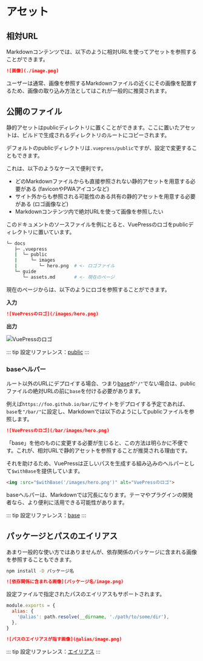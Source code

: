# アセット

## 相対URL

Markdownコンテンツでは、以下のように相対URLを使ってアセットを参照することができます。

```md
![画像](./image.png)
```

ユーザーは通常、画像を参照するMarkdownファイルの近くにその画像を配置するため、画像の取り込み方法としてはこれが一般的に推奨されます。

## 公開のファイル

静的アセットはpublicディレクトリに置くことができます。ここに置いたアセットは、ビルドで生成されるディレクトリのルートにコピーされます。

デフォルトのpublicディレクトリは`.vuepress/public`ですが、設定で変更することもできます。

これは、以下のようなケースで便利です。

- どのMarkdownファイルからも直接参照されない静的アセットを用意する必要がある (faviconやPWAアイコンなど)
- サイト外からも参照される可能性のある共有の静的アセットを用意する必要がある (ロゴ画像など)
- Markdownコンテンツ内で絶対URLを使って画像を参照したい

このドキュメントのソースファイルを例にとると、VuePressのロゴをpublicディレクトリに置いています。

```bash
└─ docs
   ├─ .vuepress
   |  └─ public
   |     └─ images
   |        └─ hero.png  # <- ロゴファイル
   └─ guide
      └─ assets.md       # <- 現在のページ
```

現在のページからは、以下のようにロゴを参照することができます。

**入力**

```md
![VuePressのロゴ](/images/hero.png)
```

**出力**

![VuePressのロゴ](/images/hero.png)

::: tip
設定リファレンス：[public](../reference/config.md#public)
:::

### baseヘルパー

ルート以外のURLにデプロイする場合、つまり[base](../reference/config.md#base)が`"/"`でない場合は、publicファイルの絶対URLの前に`base`を付ける必要があります。

例えば`https://foo.github.io/bar/`にサイトをデプロイする予定であれば、`base`を`"/bar/"`に設定し、Markdownでは以下のようにしてpublicファイルを参照します。

```md
![VuePressのロゴ](/bar/images/hero.png)
```

「base」を他のものに変更する必要が生じると、この方法は明らかに不便です。これが、相対URLで静的アセットを参照することが推奨される理由です。

それを助けるため、VuePressは正しいパスを生成する組み込みのヘルパーとして`$withBase`を提供しています。

```md
<img :src="$withBase('/images/hero.png')" alt="VuePressのロゴ">
```

baseヘルパーは、Markdownでは冗長になります。テーマやプラグインの開発者なら、より便利に活用できる可能性があります。

::: tip
設定リファレンス：[base](../reference/config.md#base)
:::

## パッケージとパスのエイリアス

あまり一般的な使い方ではありませんが、依存関係のパッケージに含まれる画像を参照することもできます。

```bash
npm install -D パッケージ名
```

```md
![依存関係に含まれる画像](パッケージ名/image.png)
```

設定ファイルで指定されたパスのエイリアスもサポートされます。

```js
module.exports = {
  alias: {
    '@alias': path.resolve(__dirname, './path/to/some/dir'),
  },
}
```

```md
![パスのエイリアスが指す画像](@alias/image.png)
```

::: tip
設定リファレンス：[エイリアス](../reference/config.md#alias)
:::
